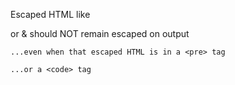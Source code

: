 Escaped HTML like <div> or & should NOT remain escaped on output

    
    
    ...even when that escaped HTML is in a <pre> tag

`...or a <code> tag`

